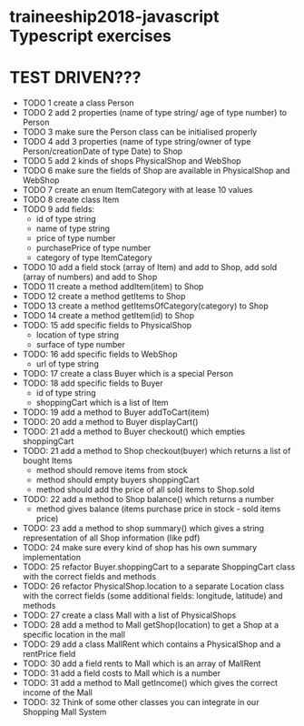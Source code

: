 # traineeship2018-javascript Typescript exercises
# TEST DRIVEN???

* TODO 1 create a class Person
* TODO 2 add 2 properties (name of type string/ age of type number) to Person
* TODO 3 make sure the Person class can be initialised properly
* TODO 4 add 3 properties (name of type string/owner of type Person/creationDate of type Date) to Shop
* TODO 5 add 2 kinds of shops PhysicalShop and WebShop
* TODO 6 make sure the fields of Shop are available in PhysicalShop and WebShop
* TODO 7 create an enum ItemCategory with at lease 10 values
* TODO 8 create class Item
* TODO 9 add fields:
    * id of type string
    * name of type string
    * price of type number
    * purchasePrice of type number
    * category of type ItemCategory
* TODO 10 add a field stock (array of Item) and add to Shop, add sold (array of numbers) and add to Shop
* TODO 11 create a method addItem(item) to Shop
* TODO 12 create a method getItems to Shop
* TODO 13 create a method getItemsOfCategory(category) to Shop
* TODO 14 create a method getItem(id) to Shop
* TODO: 15 add specific fields to PhysicalShop
    * location of type string
    * surface of type number
* TODO: 16 add specific fields to WebShop
    * url of type string
* TODO: 17 create a class Buyer which is a special Person
* TODO: 18 add specific fields to Buyer
    * id of type string
    * shoppingCart which is a list of Item
* TODO: 19 add a method to Buyer addToCart(item)
* TODO: 20 add a method to Buyer displayCart()
* TODO: 21 add a method to Buyer checkout() which empties shoppingCart
* TODO: 21 add a method to Shop checkout(buyer) which returns a list of bought Items
    * method should remove items from stock
    * method should empty buyers shoppingCart
    * method should add the price of all sold items to Shop.sold
* TODO: 22 add a method to Shop balance() which returns a number
    * method gives balance (items purchase price in stock - sold items price)
* TODO: 23 add a method to shop summary() which gives a string representation of all Shop information (like pdf)
* TODO: 24 make sure every kind of shop has his own summary implementation
* TODO: 25 refactor Buyer.shoppingCart to a separate ShoppingCart class with the correct fields and methods
* TODO: 26 refactor PhysicalShop.location to a separate Location class with the correct fields (some additional fields: longitude, latitude) and methods
* TODO: 27 create a class Mall with a list of PhysicalShops
* TODO: 28 add a method to Mall getShop(location) to get a Shop at a specific location in the mall
* TODO: 29 add a class MallRent which contains a PhysicalShop and a rentPrice field
* TODO: 30 add a field rents to Mall which is an array of MallRent
* TODO: 31 add a field costs to Mall which is a number
* TODO: 31 add a method to Mall getIncome() which gives the correct income of the Mall
* TODO: 32 Think of some other classes you can integrate in our Shopping Mall System
